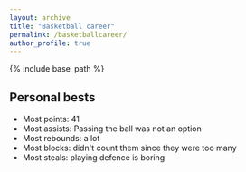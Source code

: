 ```yaml
---
layout: archive
title: "Basketball career"
permalink: /basketballcareer/
author_profile: true
---
```


{% include base_path %}

Personal bests
--------------

- Most points: 41
- Most assists: Passing the ball was not an option
- Most rebounds: a lot
- Most blocks: didn't count them since they were too many
- Most steals: playing defence is boring
